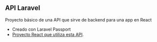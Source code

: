 ## API Laravel
Proyecto básico de una API que sirve de backend para una app en React
- Creado con Laravel Passport
- [Proyecto React que utiliza esta API](https://github.com/hectorsc/react-app).
